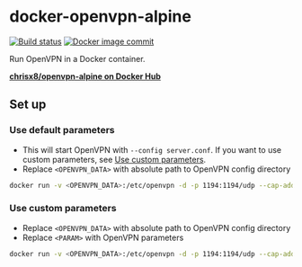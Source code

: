 # docker-openvpn-alpine

[![Build status](https://travis-ci.com/chrisx8/docker-openvpn-alpine.svg?branch=master)](https://travis-ci.com/chrisx8/docker-openvpn-alpine)
[![Docker image commit](https://images.microbadger.com/badges/commit/chrisx8/openvpn-alpine.svg)](https://microbadger.com/images/chrisx8/openvpn-alpine)

Run OpenVPN in a Docker container.

**[chrisx8/openvpn-alpine on Docker Hub](https://hub.docker.com/r/chrisx8/openvpn-alpine)**

## Set up

### Use default parameters

- This will start OpenVPN with `--config server.conf`. If you want to use custom parameters, see [Use custom parameters](#use-custom-parameters).
- Replace `<OPENVPN_DATA>` with absolute path to OpenVPN config directory

```bash
docker run -v <OPENVPN_DATA>:/etc/openvpn -d -p 1194:1194/udp --cap-add=NET_ADMIN chrisx8/openvpn-alpine
```

### Use custom parameters

- Replace `<OPENVPN_DATA>` with absolute path to OpenVPN config directory
- Replace `<PARAM>` with OpenVPN parameters

```bash
docker run -v <OPENVPN_DATA>:/etc/openvpn -d -p 1194:1194/udp --cap-add=NET_ADMIN chrisx8/openvpn-alpine ovpn-start <PARAM>
```
